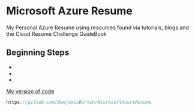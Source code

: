 # Microsoft Azure Resume

My Personal Azure Resume using resources found via tutorials, blogs and the Cloud Resume Challenge GuideBook

## Beginning Steps
-
-
-


[My version of code](https://github.com/BenjaminBurton/MicrosoftAzureResume)


```js
https://github.com/BenjaminBurton/MicrosoftAzureResume

```